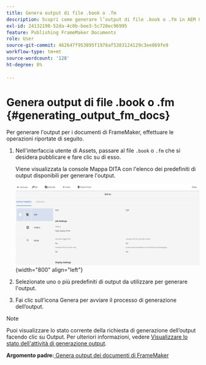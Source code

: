 ```yaml
---
title: Genera output di file .book o .fm
description: Scopri come generare l’output di file .book o .fm in AEM Guides.
exl-id: 24132198-52da-4c0b-bee3-5c728ec96995
feature: Publishing FrameMaker Documents
role: User
source-git-commit: 462647f953895f1976af5383124129c3ee869fe9
workflow-type: tm+mt
source-wordcount: '128'
ht-degree: 0%

---
```


# Genera output di file .book o .fm {#generating_output_fm_docs}

Per generare l&#39;output per i documenti di FrameMaker, effettuare le operazioni riportate di seguito.

1. Nell&#39;interfaccia utente di Assets, passare al file `.book` o `.fm` che si desidera pubblicare e fare clic su di esso.

   Viene visualizzata la console Mappa DITA con l&#39;elenco dei predefiniti di output disponibili per generare l&#39;output.

   ![](images/publish-fm-doc.png){width="800" align="left"}

1. Selezionate uno o più predefiniti di output da utilizzare per generare l&#39;output.

1. Fai clic sull’icona Genera per avviare il processo di generazione dell’output.


>[!NOTE]
>
> Puoi visualizzare lo stato corrente della richiesta di generazione dell’output facendo clic su Output. Per ulteriori informazioni, vedere [Visualizzare lo stato dell&#39;attività di generazione output](fm-output-view-status.md).

**Argomento padre:**[ Genera output dei documenti di FrameMaker](fm-output-generatation.md)
